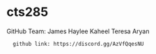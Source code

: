# cts285
  GitHub Team:
   James 
   Haylee 
   Kaheel 
   Teresa 
   Aryan 
 
      github link: https://discord.gg/AzVfQqesNU
